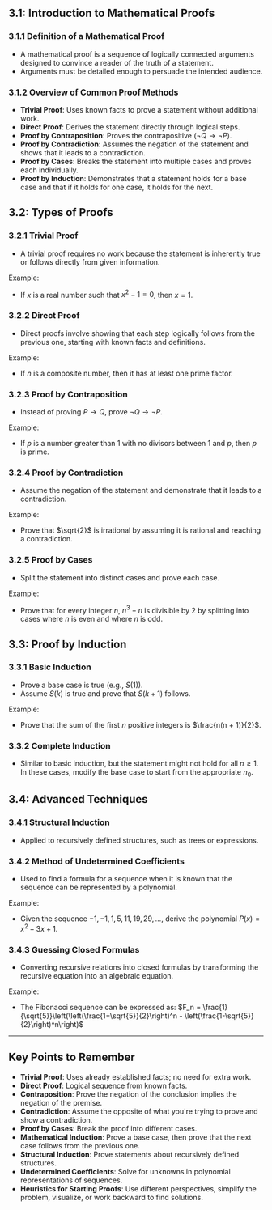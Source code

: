 ## 3.1: Introduction to Mathematical Proofs
### 3.1.1 Definition of a Mathematical Proof
- A mathematical proof is a sequence of logically connected arguments designed to convince a reader of the truth of a statement.
- Arguments must be detailed enough to persuade the intended audience.

### 3.1.2 Overview of Common Proof Methods
- **Trivial Proof**: Uses known facts to prove a statement without additional work.
- **Direct Proof**: Derives the statement directly through logical steps.
- **Proof by Contraposition**: Proves the contrapositive ($¬Q \rightarrow ¬P$).
- **Proof by Contradiction**: Assumes the negation of the statement and shows that it leads to a contradiction.
- **Proof by Cases**: Breaks the statement into multiple cases and proves each individually.
- **Proof by Induction**: Demonstrates that a statement holds for a base case and that if it holds for one case, it holds for the next.

## 3.2: Types of Proofs
### 3.2.1 Trivial Proof
- A trivial proof requires no work because the statement is inherently true or follows directly from given information.

Example:
- If $x$ is a real number such that $x^2 - 1 = 0$, then $x = 1$.

### 3.2.2 Direct Proof
- Direct proofs involve showing that each step logically follows from the previous one, starting with known facts and definitions.

Example:
- If $n$ is a composite number, then it has at least one prime factor.

### 3.2.3 Proof by Contraposition
- Instead of proving $P \rightarrow Q$, prove $¬Q \rightarrow ¬P$.

Example:
- If $p$ is a number greater than 1 with no divisors between 1 and $p$, then $p$ is prime.

### 3.2.4 Proof by Contradiction
- Assume the negation of the statement and demonstrate that it leads to a contradiction.

Example:
- Prove that $\sqrt{2}$ is irrational by assuming it is rational and reaching a contradiction.

### 3.2.5 Proof by Cases
- Split the statement into distinct cases and prove each case.

Example:
- Prove that for every integer $n$, $n^3 - n$ is divisible by 2 by splitting into cases where $n$ is even and where $n$ is odd.



## 3.3: Proof by Induction
### 3.3.1 Basic Induction
- Prove a base case is true (e.g., $S(1)$).
- Assume $S(k)$ is true and prove that $S(k+1)$ follows.

Example:
- Prove that the sum of the first $n$ positive integers is $\frac{n(n + 1)}{2}$.

### 3.3.2 Complete Induction
- Similar to basic induction, but the statement might not hold for all $n \geq 1$. In these cases, modify the base case to start from the appropriate $n_0$.

## 3.4: Advanced Techniques
### 3.4.1 Structural Induction
- Applied to recursively defined structures, such as trees or expressions.

### 3.4.2 Method of Undetermined Coefficients
- Used to find a formula for a sequence when it is known that the sequence can be represented by a polynomial.

Example:
- Given the sequence $-1, -1, 1, 5, 11, 19, 29, \ldots$, derive the polynomial $P(x) = x^2 - 3x + 1$.

### 3.4.3 Guessing Closed Formulas
- Converting recursive relations into closed formulas by transforming the recursive equation into an algebraic equation.

Example:
- The Fibonacci sequence can be expressed as:
  $F_n = \frac{1}{\sqrt{5}}\left(\left(\frac{1+\sqrt{5}}{2}\right)^n - \left(\frac{1-\sqrt{5}}{2}\right)^n\right)$

---

## Key Points to Remember

- **Trivial Proof**: Uses already established facts; no need for extra work.
- **Direct Proof**: Logical sequence from known facts.
- **Contraposition**: Prove the negation of the conclusion implies the negation of the premise.
- **Contradiction**: Assume the opposite of what you're trying to prove and show a contradiction.
- **Proof by Cases**: Break the proof into different cases.
- **Mathematical Induction**: Prove a base case, then prove that the next case follows from the previous one.
- **Structural Induction**: Prove statements about recursively defined structures.
- **Undetermined Coefficients**: Solve for unknowns in polynomial representations of sequences.
- **Heuristics for Starting Proofs**: Use different perspectives, simplify the problem, visualize, or work backward to find solutions.